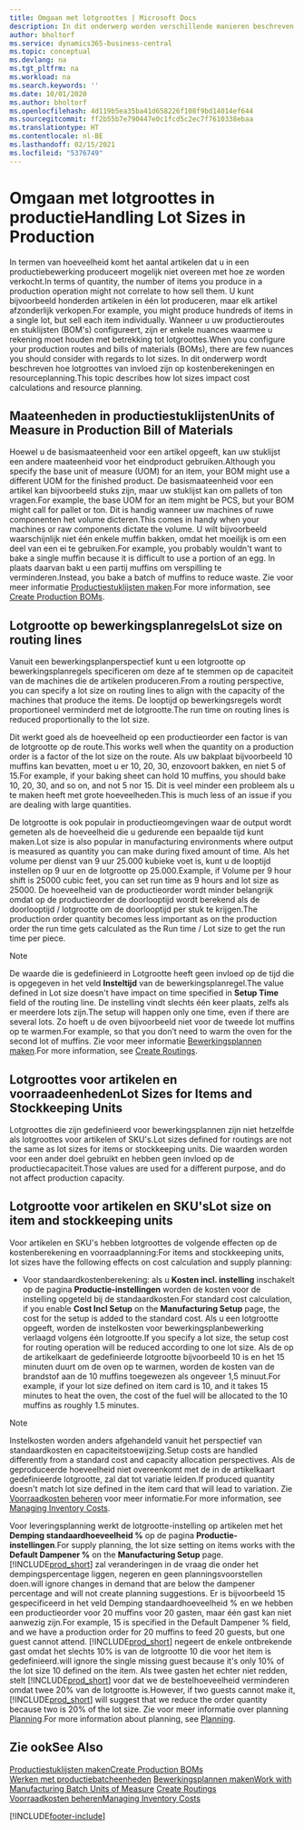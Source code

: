 ```yaml
---
title: Omgaan met lotgroottes | Microsoft Docs
description: In dit onderwerp worden verschillende manieren beschreven om met lotgroottes om te gaan.
author: bholtorf
ms.service: dynamics365-business-central
ms.topic: conceptual
ms.devlang: na
ms.tgt_pltfrm: na
ms.workload: na
ms.search.keywords: ''
ms.date: 10/01/2020
ms.author: bholtorf
ms.openlocfilehash: 4d119b5ea35ba41d658226f108f9bd14014ef644
ms.sourcegitcommit: ff2b55b7e790447e0c1fcd5c2ec7f7610338ebaa
ms.translationtype: HT
ms.contentlocale: nl-BE
ms.lasthandoff: 02/15/2021
ms.locfileid: "5376749"
---
```

# <a name="handling-lot-sizes-in-production"></a><span data-ttu-id="f84c1-103">Omgaan met lotgroottes in productie</span><span class="sxs-lookup"><span data-stu-id="f84c1-103">Handling Lot Sizes in Production</span></span>
<span data-ttu-id="f84c1-104">In termen van hoeveelheid komt het aantal artikelen dat u in een productiebewerking produceert mogelijk niet overeen met hoe ze worden verkocht.</span><span class="sxs-lookup"><span data-stu-id="f84c1-104">In terms of quantity, the number of items you produce in a production operation might not correlate to how sell them.</span></span> <span data-ttu-id="f84c1-105">U kunt bijvoorbeeld honderden artikelen in één lot produceren, maar elk artikel afzonderlijk verkopen.</span><span class="sxs-lookup"><span data-stu-id="f84c1-105">For example, you might produce hundreds of items in a single lot, but sell each item individually.</span></span> <span data-ttu-id="f84c1-106">Wanneer u uw productieroutes en stuklijsten (BOM's) configureert, zijn er enkele nuances waarmee u rekening moet houden met betrekking tot lotgroottes.</span><span class="sxs-lookup"><span data-stu-id="f84c1-106">When you configure your production routes and bills of materials (BOMs), there are few nuances you should consider with regards to lot sizes.</span></span> <span data-ttu-id="f84c1-107">In dit onderwerp wordt beschreven hoe lotgroottes van invloed zijn op kostenberekeningen en resourceplanning.</span><span class="sxs-lookup"><span data-stu-id="f84c1-107">This topic describes how lot sizes impact cost calculations and resource planning.</span></span>

## <a name="units-of-measure-in-production-bill-of-materials"></a><span data-ttu-id="f84c1-108">Maateenheden in productiestuklijsten</span><span class="sxs-lookup"><span data-stu-id="f84c1-108">Units of Measure in Production Bill of Materials</span></span>
<span data-ttu-id="f84c1-109">Hoewel u de basismaateenheid voor een artikel opgeeft, kan uw stuklijst een andere maateenheid voor het eindproduct gebruiken.</span><span class="sxs-lookup"><span data-stu-id="f84c1-109">Although you specify the base unit of measure (UOM) for an item, your BOM might use a different UOM for the finished product.</span></span> <span data-ttu-id="f84c1-110">De basismaateenheid voor een artikel kan bijvoorbeeld stuks zijn, maar uw stuklijst kan om pallets of ton vragen.</span><span class="sxs-lookup"><span data-stu-id="f84c1-110">For example, the base UOM for an item might be PCS, but your BOM might call for pallet or ton.</span></span> <span data-ttu-id="f84c1-111">Dit is handig wanneer uw machines of ruwe componenten het volume dicteren.</span><span class="sxs-lookup"><span data-stu-id="f84c1-111">This comes in handy when your machines or raw components dictate the volume.</span></span> <span data-ttu-id="f84c1-112">U wilt bijvoorbeeld waarschijnlijk niet één enkele muffin bakken, omdat het moeilijk is om een deel van een ei te gebruiken.</span><span class="sxs-lookup"><span data-stu-id="f84c1-112">For example, you probably wouldn't want to bake a single muffin because it is difficult to use a portion of an egg.</span></span> <span data-ttu-id="f84c1-113">In plaats daarvan bakt u een partij muffins om verspilling te verminderen.</span><span class="sxs-lookup"><span data-stu-id="f84c1-113">Instead, you bake a batch of muffins to reduce waste.</span></span> <span data-ttu-id="f84c1-114">Zie voor meer informatie [Productiestuklijsten maken](production-how-to-create-production-boms.md).</span><span class="sxs-lookup"><span data-stu-id="f84c1-114">For more information, see [Create Production BOMs](production-how-to-create-production-boms.md).</span></span>

## <a name="lot-size-on-routing-lines"></a><span data-ttu-id="f84c1-115">Lotgrootte op bewerkingsplanregels</span><span class="sxs-lookup"><span data-stu-id="f84c1-115">Lot size on routing lines</span></span>
<span data-ttu-id="f84c1-116">Vanuit een bewerkingsplanperspectief kunt u een lotgrootte op bewerkingsplanregels specificeren om deze af te stemmen op de capaciteit van de machines die de artikelen produceren.</span><span class="sxs-lookup"><span data-stu-id="f84c1-116">From a routing perspective, you can specify a lot size on routing lines to align with the capacity of the machines that produce the items.</span></span> <span data-ttu-id="f84c1-117">De looptijd op bewerkingsregels wordt proportioneel verminderd met de lotgrootte.</span><span class="sxs-lookup"><span data-stu-id="f84c1-117">The run time on routing lines is reduced proportionally to the lot size.</span></span> 

<span data-ttu-id="f84c1-118">Dit werkt goed als de hoeveelheid op een productieorder een factor is van de lotgrootte op de route.</span><span class="sxs-lookup"><span data-stu-id="f84c1-118">This works well when the quantity on a production order is a factor of the lot size on the route.</span></span> <span data-ttu-id="f84c1-119">Als uw bakplaat bijvoorbeeld 10 muffins kan bevatten, moet u er 10, 20, 30, enzovoort bakken, en niet 5 of 15.</span><span class="sxs-lookup"><span data-stu-id="f84c1-119">For example, if your baking sheet can hold 10 muffins, you should bake 10, 20, 30, and so on, and not 5 nor 15.</span></span>  <span data-ttu-id="f84c1-120">Dit is veel minder een probleem als u te maken heeft met grote hoeveelheden.</span><span class="sxs-lookup"><span data-stu-id="f84c1-120">This is much less of an issue if you are dealing with large quantities.</span></span>

<span data-ttu-id="f84c1-121">De lotgrootte is ook populair in productieomgevingen waar de output wordt gemeten als de hoeveelheid die u gedurende een bepaalde tijd kunt maken.</span><span class="sxs-lookup"><span data-stu-id="f84c1-121">Lot size is also popular in manufacturing environments where output is measured as quantity you can make during fixed amount of time.</span></span> <span data-ttu-id="f84c1-122">Als het volume per dienst van 9 uur 25.000 kubieke voet is, kunt u de looptijd instellen op 9 uur en de lotgrootte op 25.000.</span><span class="sxs-lookup"><span data-stu-id="f84c1-122">Example, if Volume per 9 hour shift is 25000 cubic feet, you can set run time as 9 hours and lot size as 25000.</span></span>
<span data-ttu-id="f84c1-123">De hoeveelheid van de productieorder wordt minder belangrijk omdat op de productieorder de doorlooptijd wordt berekend als de doorlooptijd / lotgrootte om de doorlooptijd per stuk te krijgen.</span><span class="sxs-lookup"><span data-stu-id="f84c1-123">The production order quantity becomes less important as on the production order the run time gets calculated as the Run time / Lot size to get the run time per piece.</span></span>
 
> [!NOTE]
> <span data-ttu-id="f84c1-124">De waarde die is gedefinieerd in Lotgrootte heeft geen invloed op de tijd die is opgegeven in het veld **Insteltijd** van de bewerkingsplanregel.</span><span class="sxs-lookup"><span data-stu-id="f84c1-124">The value defined in Lot size doesn't have impact on time specified in **Setup Time** field of the routing line.</span></span> <span data-ttu-id="f84c1-125">De instelling vindt slechts één keer plaats, zelfs als er meerdere lots zijn.</span><span class="sxs-lookup"><span data-stu-id="f84c1-125">The setup will happen only one time, even if there are several lots.</span></span> <span data-ttu-id="f84c1-126">Zo hoeft u de oven bijvoorbeeld niet voor de tweede lot muffins op te warmen.</span><span class="sxs-lookup"><span data-stu-id="f84c1-126">For example, so that you don’t need to warm the oven for the second lot of muffins.</span></span> <span data-ttu-id="f84c1-127">Zie voor meer informatie [Bewerkingsplannen maken](production-how-to-create-routings.md).</span><span class="sxs-lookup"><span data-stu-id="f84c1-127">For more information, see [Create Routings](production-how-to-create-routings.md).</span></span>

## <a name="lot-sizes-for-items-and-stockkeeping-units"></a><span data-ttu-id="f84c1-128">Lotgroottes voor artikelen en voorraadeenheden</span><span class="sxs-lookup"><span data-stu-id="f84c1-128">Lot Sizes for Items and Stockkeeping Units</span></span>
<span data-ttu-id="f84c1-129">Lotgroottes die zijn gedefinieerd voor bewerkingsplannen zijn niet hetzelfde als lotgroottes voor artikelen of SKU's.</span><span class="sxs-lookup"><span data-stu-id="f84c1-129">Lot sizes defined for routings are not the same as lot sizes for items or stockkeeping units.</span></span> <span data-ttu-id="f84c1-130">Die waarden worden voor een ander doel gebruikt en hebben geen invloed op de productiecapaciteit.</span><span class="sxs-lookup"><span data-stu-id="f84c1-130">Those values are used for a different purpose, and do not affect production capacity.</span></span> 

## <a name="lot-size-on-item-and-stockkeeping-units"></a><span data-ttu-id="f84c1-131">Lotgrootte voor artikelen en SKU's</span><span class="sxs-lookup"><span data-stu-id="f84c1-131">Lot size on item and stockkeeping units</span></span>
<span data-ttu-id="f84c1-132">Voor artikelen en SKU's hebben lotgroottes de volgende effecten op de kostenberekening en voorraadplanning:</span><span class="sxs-lookup"><span data-stu-id="f84c1-132">For items and stockkeeping units, lot sizes have the following effects on cost calculation and supply planning:</span></span>

* <span data-ttu-id="f84c1-133">Voor standaardkostenberekening: als u **Kosten incl. instelling** inschakelt op de pagina **Productie-instellingen** worden de kosten voor de instelling opgeteld bij de standaardkosten.</span><span class="sxs-lookup"><span data-stu-id="f84c1-133">For standard cost calculation, if you enable **Cost Incl Setup** on the **Manufacturing Setup** page, the cost for the setup is added to the standard cost.</span></span> <span data-ttu-id="f84c1-134">Als u een lotgrootte opgeeft, worden de instelkosten voor bewerkingsplanbewerking verlaagd volgens één lotgrootte.</span><span class="sxs-lookup"><span data-stu-id="f84c1-134">If you specify a lot size, the setup cost for routing operation will be reduced according to one lot size.</span></span> <span data-ttu-id="f84c1-135">Als de op de artikelkaart de gedefinieerde lotgrootte bijvoorbeeld 10 is en het 15 minuten duurt om de oven op te warmen, worden de kosten van de brandstof aan de 10 muffins toegewezen als ongeveer 1,5 minuut.</span><span class="sxs-lookup"><span data-stu-id="f84c1-135">For example, if your lot size defined on item card is 10, and it takes 15 minutes to heat the oven, the cost of the fuel will be allocated to the 10 muffins as roughly 1.5 minutes.</span></span> 

> [!NOTE]
> <span data-ttu-id="f84c1-136">Instelkosten worden anders afgehandeld vanuit het perspectief van standaardkosten en capaciteitstoewijzing.</span><span class="sxs-lookup"><span data-stu-id="f84c1-136">Setup costs are handled differently from a standard cost and capacity allocation perspectives.</span></span> <span data-ttu-id="f84c1-137">Als de geproduceerde hoeveelheid niet overeenkomt met de in de artikelkaart gedefinieerde lotgrootte, zal dat tot variatie leiden.</span><span class="sxs-lookup"><span data-stu-id="f84c1-137">If produced quantity doesn't match lot size defined in the item card that will lead to variation.</span></span> <span data-ttu-id="f84c1-138">Zie [Voorraadkosten beheren](finance-manage-inventory-costs.md) voor meer informatie.</span><span class="sxs-lookup"><span data-stu-id="f84c1-138">For more information, see [Managing Inventory Costs](finance-manage-inventory-costs.md).</span></span> <!--not sure that I got this part right seems to repeat the first example.-->

<span data-ttu-id="f84c1-139">Voor leveringsplanning werkt de lotgrootte-instelling op artikelen met het **Demping standaardhoeveelheid %** op de pagina **Productie-instellingen**.</span><span class="sxs-lookup"><span data-stu-id="f84c1-139">For supply planning, the lot size setting on items works with the **Default Dampener %** on the **Manufacturing Setup** page.</span></span> [!INCLUDE[prod_short](includes/prod_short.md)] <span data-ttu-id="f84c1-140">zal veranderingen in de vraag die onder het dempingspercentage liggen, negeren en geen planningsvoorstellen doen.</span><span class="sxs-lookup"><span data-stu-id="f84c1-140">will ignore changes in demand that are below the dampener percentage and will not create planning suggestions.</span></span> <span data-ttu-id="f84c1-141">Er is bijvoorbeeld 15 gespecificeerd in het veld Demping standaardhoeveelheid % en we hebben een productieorder voor 20 muffins voor 20 gasten, maar één gast kan niet aanwezig zijn.</span><span class="sxs-lookup"><span data-stu-id="f84c1-141">For example, 15 is specified in the Default Dampener % field, and we have a production order for 20 muffins to feed 20 guests, but one guest cannot attend.</span></span> [!INCLUDE[prod_short](includes/prod_short.md)] <span data-ttu-id="f84c1-142">negeert de enkele ontbrekende gast omdat het slechts 10% is van de lotgrootte 10 die voor het item is gedefinieerd.</span><span class="sxs-lookup"><span data-stu-id="f84c1-142">will ignore the single missing guest because it's only 10% of the lot size 10 defined on the item.</span></span> <span data-ttu-id="f84c1-143">Als twee gasten het echter niet redden, stelt [!INCLUDE[prod_short](includes/prod_short.md)] voor dat we de bestelhoeveelheid verminderen omdat twee 20% van de lotgrootte is.</span><span class="sxs-lookup"><span data-stu-id="f84c1-143">However, if two guests cannot make it, [!INCLUDE[prod_short](includes/prod_short.md)] will suggest that we reduce the order quantity because two is 20% of the lot size.</span></span> <span data-ttu-id="f84c1-144">Zie voor meer informatie over planning [Planning](production-planning.md).</span><span class="sxs-lookup"><span data-stu-id="f84c1-144">For more information about planning, see [Planning](production-planning.md).</span></span>

## <a name="see-also"></a><span data-ttu-id="f84c1-145">Zie ook</span><span class="sxs-lookup"><span data-stu-id="f84c1-145">See Also</span></span>
[<span data-ttu-id="f84c1-146">Productiestuklijsten maken</span><span class="sxs-lookup"><span data-stu-id="f84c1-146">Create Production BOMs</span></span>](production-how-to-create-production-boms.md)  
<span data-ttu-id="f84c1-147">[Werken met productiebatcheenheden](production-how-to-use-the-manufacturing-batch-unit-of-measure.md)
[Bewerkingsplannen maken](production-how-to-create-routings.md)</span><span class="sxs-lookup"><span data-stu-id="f84c1-147">[Work with Manufacturing Batch Units of Measure](production-how-to-use-the-manufacturing-batch-unit-of-measure.md)
[Create Routings](production-how-to-create-routings.md)</span></span>  
[<span data-ttu-id="f84c1-148">Voorraadkosten beheren</span><span class="sxs-lookup"><span data-stu-id="f84c1-148">Managing Inventory Costs</span></span>](finance-manage-inventory-costs.md)


[!INCLUDE[footer-include](includes/footer-banner.md)]